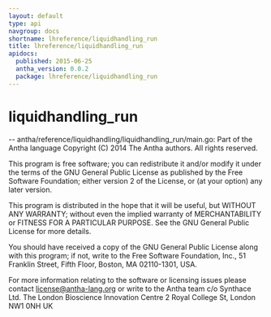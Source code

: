 ```yaml
---
layout: default
type: api
navgroup: docs
shortname: lhreference/liquidhandling_run
title: lhreference/liquidhandling_run
apidocs:
  published: 2015-06-25
  antha_version: 0.0.2
  package: lhreference/liquidhandling_run
---
```

# liquidhandling_run
--
antha/reference/liquidhandling/liquidhandling_run/main.go: Part of the Antha
language Copyright (C) 2014 The Antha authors. All rights reserved.

This program is free software; you can redistribute it and/or modify it under
the terms of the GNU General Public License as published by the Free Software
Foundation; either version 2 of the License, or (at your option) any later
version.

This program is distributed in the hope that it will be useful, but WITHOUT ANY
WARRANTY; without even the implied warranty of MERCHANTABILITY or FITNESS FOR A
PARTICULAR PURPOSE. See the GNU General Public License for more details.

You should have received a copy of the GNU General Public License along with
this program; if not, write to the Free Software Foundation, Inc., 51 Franklin
Street, Fifth Floor, Boston, MA 02110-1301, USA.

For more information relating to the software or licensing issues please contact
license@antha-lang.org or write to the Antha team c/o Synthace Ltd. The London
Bioscience Innovation Centre 2 Royal College St, London NW1 0NH UK
